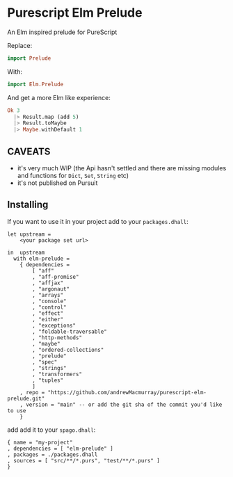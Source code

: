 # Purescript Elm Prelude

An Elm inspired prelude for PureScript

Replace:

```purescript
import Prelude
```

With:

```purescript
import Elm.Prelude
```

And get a more Elm like experience:

```purescript
Ok 3
  |> Result.map (add 5)
  |> Result.toMaybe
  |> Maybe.withDefault 1
```

## CAVEATS

- it's very much WIP (the Api hasn't settled and there are missing modules and functions for `Dict`, `Set`, `String` etc)
- it's not published on Pursuit

## Installing

If you want to use it in your project add to your `packages.dhall`:

```dhall
let upstream =
    <your package set url>

in  upstream
  with elm-prelude =
    { dependencies =
        [ "aff"
        , "aff-promise"
        , "affjax"
        , "argonaut"
        , "arrays"
        , "console"
        , "control"
        , "effect"
        , "either"
        , "exceptions"
        , "foldable-traversable"
        , "http-methods"
        , "maybe"
        , "ordered-collections"
        , "prelude"
        , "spec"
        , "strings"
        , "transformers"
        , "tuples"
        ]
    , repo = "https://github.com/andrewMacmurray/purescript-elm-prelude.git"
    , version = "main" -- or add the git sha of the commit you'd like to use
    }
```

add add it to your `spago.dhall`:

```dhall
{ name = "my-project"
, dependencies = [ "elm-prelude" ]
, packages = ./packages.dhall
, sources = [ "src/**/*.purs", "test/**/*.purs" ]
}
```
